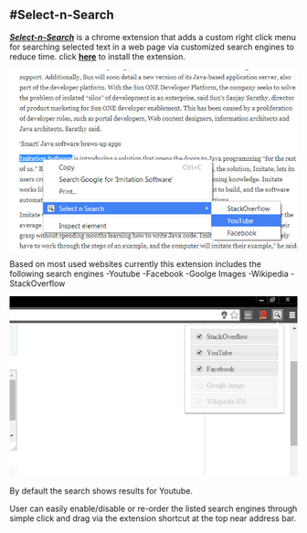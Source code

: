 
#Select-n-Search
---
**_[Select-n-Search](http://goo.gl/1OpNgk)_** is a chrome extension that adds a custom right click menu for searching selected text in a web page via customized search engines to reduce time. click **[here](http://goo.gl/1OpNgk)** to install the extension.

<center>

![Context Menu Screen](screens/screen_3.png)

</center>

Based on most used websites currently this extension includes the following search engines
-Youtube
-Facebook
-Goolge Images
-Wikipedia
-StackOverflow

<center>

![Extension Pop Up](screens/screen4.png)

</center>


By default the search shows results for Youtube.

User can easily enable/disable or re-order the listed search engines through simple click and drag via the extension shortcut at the top near address bar.
